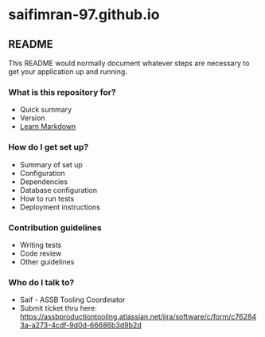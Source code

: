 # saifimran-97.github.io

## README ##

This README would normally document whatever steps are necessary to get your application up and running.

### What is this repository for? ###

* Quick summary
* Version
* [Learn Markdown](https://bitbucket.org/tutorials/markdowndemo)

### How do I get set up? ###

* Summary of set up
* Configuration
* Dependencies
* Database configuration
* How to run tests
* Deployment instructions

### Contribution guidelines ###

* Writing tests
* Code review
* Other guidelines

### Who do I talk to? ###

* Saif - ASSB Tooling Coordinator
* Submit ticket thru here: https://assbproductiontooling.atlassian.net/jira/software/c/form/c762843a-a273-4cdf-9d0d-66686b3d9b2d

